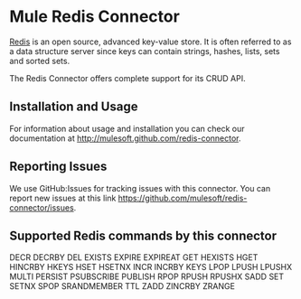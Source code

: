 Mule Redis Connector
=======================

[Redis](http://redis.io/) is an open source, advanced key-value store. 
It is often referred to as a data structure server since keys can contain strings, hashes, lists, sets and sorted sets.

The Redis Connector offers complete support for its CRUD API. 

Installation and Usage
----------------------

For information about usage and installation you can check our documentation at http://mulesoft.github.com/redis-connector.

Reporting Issues
----------------

We use GitHub:Issues for tracking issues with this connector. You can report new issues at this link https://github.com/mulesoft/redis-connector/issues.

Supported Redis commands by this connector
------------------------------------------

DECR
DECRBY
DEL
EXISTS
EXPIRE
EXPIREAT
GET
HEXISTS
HGET
HINCRBY
HKEYS
HSET
HSETNX
INCR
INCRBY
KEYS
LPOP
LPUSH
LPUSHX
MULTI
PERSIST
PSUBSCRIBE
PUBLISH
RPOP
RPUSH
RPUSHX
SADD
SET
SETNX
SPOP
SRANDMEMBER
TTL
ZADD
ZINCRBY
ZRANGE
